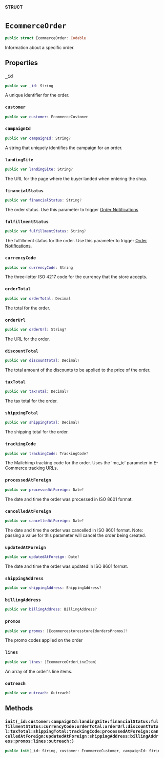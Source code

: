 **STRUCT**

# `EcommerceOrder`

```swift
public struct EcommerceOrder: Codable
```

Information about a specific order.

## Properties
### `_id`

```swift
public var _id: String
```

A unique identifier for the order.

### `customer`

```swift
public var customer: EcommerceCustomer
```

### `campaignId`

```swift
public var campaignId: String?
```

A string that uniquely identifies the campaign for an order.

### `landingSite`

```swift
public var landingSite: String?
```

The URL for the page where the buyer landed when entering the shop.

### `financialStatus`

```swift
public var financialStatus: String?
```

The order status. Use this parameter to trigger [Order Notifications](https://mailchimp.com/developer/marketing/docs/e-commerce/#order-notifications).

### `fulfillmentStatus`

```swift
public var fulfillmentStatus: String?
```

The fulfillment status for the order. Use this parameter to trigger [Order Notifications](https://mailchimp.com/developer/marketing/docs/e-commerce/#order-notifications).

### `currencyCode`

```swift
public var currencyCode: String
```

The three-letter ISO 4217 code for the currency that the store accepts.

### `orderTotal`

```swift
public var orderTotal: Decimal
```

The total for the order.

### `orderUrl`

```swift
public var orderUrl: String?
```

The URL for the order.

### `discountTotal`

```swift
public var discountTotal: Decimal?
```

The total amount of the discounts to be applied to the price of the order.

### `taxTotal`

```swift
public var taxTotal: Decimal?
```

The tax total for the order.

### `shippingTotal`

```swift
public var shippingTotal: Decimal?
```

The shipping total for the order.

### `trackingCode`

```swift
public var trackingCode: TrackingCode?
```

The Mailchimp tracking code for the order. Uses the &#x27;mc_tc&#x27; parameter in E-Commerce tracking URLs.

### `processedAtForeign`

```swift
public var processedAtForeign: Date?
```

The date and time the order was processed in ISO 8601 format.

### `cancelledAtForeign`

```swift
public var cancelledAtForeign: Date?
```

The date and time the order was cancelled in ISO 8601 format. Note: passing a value for this parameter will cancel the order being created.

### `updatedAtForeign`

```swift
public var updatedAtForeign: Date?
```

The date and time the order was updated in ISO 8601 format.

### `shippingAddress`

```swift
public var shippingAddress: ShippingAddress?
```

### `billingAddress`

```swift
public var billingAddress: BillingAddress?
```

### `promos`

```swift
public var promos: [EcommercestoresstoreIdordersPromos]?
```

The promo codes applied on the order

### `lines`

```swift
public var lines: [EcommerceOrderLineItem]
```

An array of the order&#x27;s line items.

### `outreach`

```swift
public var outreach: Outreach?
```

## Methods
### `init(_id:customer:campaignId:landingSite:financialStatus:fulfillmentStatus:currencyCode:orderTotal:orderUrl:discountTotal:taxTotal:shippingTotal:trackingCode:processedAtForeign:cancelledAtForeign:updatedAtForeign:shippingAddress:billingAddress:promos:lines:outreach:)`

```swift
public init(_id: String, customer: EcommerceCustomer, campaignId: String? = nil, landingSite: String? = nil, financialStatus: String? = nil, fulfillmentStatus: String? = nil, currencyCode: String, orderTotal: Decimal, orderUrl: String? = nil, discountTotal: Decimal? = nil, taxTotal: Decimal? = nil, shippingTotal: Decimal? = nil, trackingCode: TrackingCode? = nil, processedAtForeign: Date? = nil, cancelledAtForeign: Date? = nil, updatedAtForeign: Date? = nil, shippingAddress: ShippingAddress? = nil, billingAddress: BillingAddress? = nil, promos: [EcommercestoresstoreIdordersPromos]? = nil, lines: [EcommerceOrderLineItem], outreach: Outreach? = nil)
```
